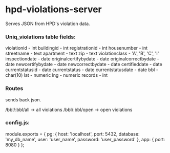 # hpd-violations-server

Serves JSON from HPD's violation data.

### Uniq_violations table fields:

violationid - int
buildingid - int
registrationid - int
housenumber - int
streetname - text
apartment - text
zip - text
violationclass - 'A', 'B', 'C', 'I'
inspectiondate - date
originalcertifybydate - date
originalcorrectbydate - date
newcertifybydate - date
newcorrectbydate - date
certifieddate - date
currentstatusid - date
currentstatus - date
currentstatusdate - date
bbl - char(10)
lat - numeric
lng - numeric
records - int

### Routes
sends back json.

/bbl/:bbl/all -> all violations
/bbl/:bbl/open -> open violations


### config.js:

module.exports = {
  pg: {
    host: 'localhost',
    port: 5432,
    database: 'my_db_name',
    user: 'user_name',
    password: 'user_password'
  },
  app: {
    port: 8080
  }
};
